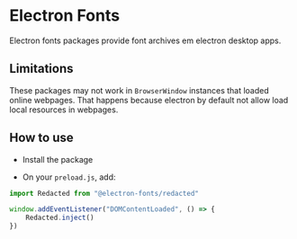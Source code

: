 # Electron Fonts

Electron fonts packages provide font archives em electron desktop apps.

## Limitations

These packages may not work in `BrowserWindow` instances that loaded online webpages. That happens because electron by default not allow load local resources in webpages.

## How to use

* Install the package

* On your `preload.js`, add:

```ts
import Redacted from "@electron-fonts/redacted"

window.addEventListener("DOMContentLoaded", () => {
    Redacted.inject()
})
```